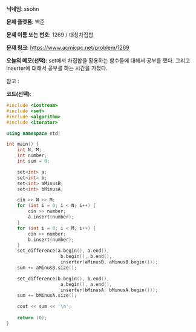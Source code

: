 **닉네임**: ssohn

**문제 플랫폼**: 백준

**문제 이름 또는 번호**:  1269 / 대칭차집합

**문제 링크**: https://www.acmicpc.net/problem/1269

**오늘의 메모(선택)**: set에서 차집합을 활용하는 함수들에 대해서 공부를 했다. 그리고 inserter에 대해서 공부를 하는 시간을 가졌다.

참고 :

**코드(선택)**:

```c++
#include <iostream>
#include <set>
#include <algorithm>
#include <iterator>

using namespace std;

int main() {
	int N, M;
	int number;
	int sum = 0;

	set<int> a;
	set<int> b;
	set<int> aMinusB;
	set<int> bMinusA;

	cin >> N >> M;
	for (int i = 0; i < N; i++) {
		cin >> number;
		a.insert(number);
	}
	for (int i = 0; i < M; i++) {
		cin >> number;
		b.insert(number);
	}
	set_difference(a.begin(), a.end(),
					b.begin(), b.end(),
					inserter(aMinusB, aMinusB.begin()));
	sum += aMinusB.size();

	set_difference(b.begin(), b.end(),
					a.begin(), a.end(),
					inserter(bMinusA, bMinusA.begin()));
	sum += bMinusA.size();

	cout << sum << '\n';
	
	return (0);
}

```
